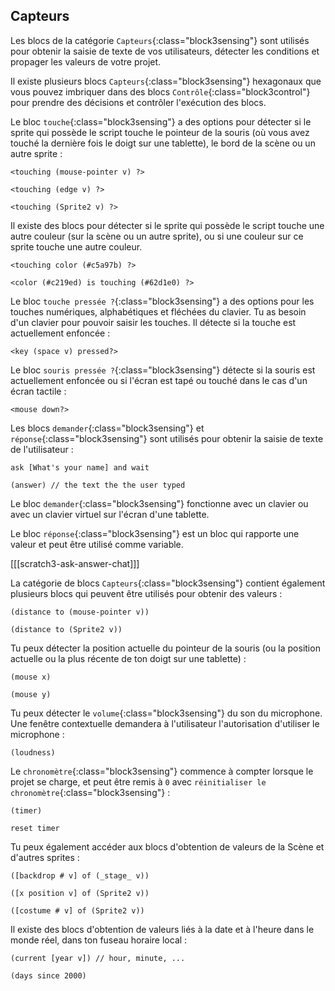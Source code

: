 ## Capteurs

Les blocs de la catégorie `Capteurs`{:class="block3sensing"} sont utilisés pour obtenir la saisie de texte de vos utilisateurs, détecter les conditions et propager les valeurs de votre projet.

Il existe plusieurs blocs `Capteurs`{:class="block3sensing"} hexagonaux que vous pouvez imbriquer dans des blocs `Contrôle`{:class="block3control"} pour prendre des décisions et contrôler l'exécution des blocs.

Le bloc `touche`{:class="block3sensing"} a des options pour détecter si le sprite qui possède le script touche le pointeur de la souris (où vous avez touché la dernière fois le doigt sur une tablette), le bord de la scène ou un autre sprite :

```blocks3
<touching (mouse-pointer v) ?>

<touching (edge v) ?>

<touching (Sprite2 v) ?>
```

Il existe des blocs pour détecter si le sprite qui possède le script touche une autre couleur (sur la scène ou un autre sprite), ou si une couleur sur ce sprite touche une autre couleur.

```blocks3
<touching color (#c5a97b) ?>

<color (#c219ed) is touching (#62d1e0) ?>
```

Le bloc `touche pressée ?`{:class="block3sensing"} a des options pour les touches numériques, alphabétiques et fléchées du clavier. Tu as besoin d'un clavier pour pouvoir saisir les touches. Il détecte si la touche est actuellement enfoncée :

```blocks3
<key (space v) pressed?>
```

Le bloc `souris pressée ?`{:class="block3sensing"} détecte si la souris est actuellement enfoncée ou si l'écran est tapé ou touché dans le cas d'un écran tactile :

```blocks3
<mouse down?>
```

Les blocs `demander`{:class="block3sensing"} et `réponse`{:class="block3sensing"} sont utilisés pour obtenir la saisie de texte de l'utilisateur :

```blocks3
ask [What's your name] and wait

(answer) // the text the the user typed 
```

Le bloc `demander`{:class="block3sensing"} fonctionne avec un clavier ou avec un clavier virtuel sur l'écran d'une tablette.

Le bloc `réponse`{:class="block3sensing"} est un bloc qui rapporte une valeur et peut être utilisé comme variable.

[[[scratch3-ask-answer-chat]]]

La catégorie de blocs `Capteurs`{:class="block3sensing"} contient également plusieurs blocs qui peuvent être utilisés pour obtenir des valeurs :

```blocks3
(distance to (mouse-pointer v))

(distance to (Sprite2 v))
```

Tu peux détecter la position actuelle du pointeur de la souris (ou la position actuelle ou la plus récente de ton doigt sur une tablette) :

```blocks3
(mouse x)

(mouse y)
```

Tu peux détecter le `volume`{:class="block3sensing"} du son du microphone. Une fenêtre contextuelle demandera à l'utilisateur l'autorisation d'utiliser le microphone :

```blocks3
(loudness)
```

Le `chronomètre`{:class="block3sensing"} commence à compter lorsque le projet se charge, et peut être remis à `0` avec `réinitialiser le chronomètre`{:class="block3sensing"} :

```blocks3
(timer)

reset timer
```

Tu peux également accéder aux blocs d'obtention de valeurs de la Scène et d'autres sprites :

```blocks3
([backdrop # v] of (_stage_ v))

([x position v] of (Sprite2 v))

([costume # v] of (Sprite2 v))
```

Il existe des blocs d'obtention de valeurs liés à la date et à l'heure dans le monde réel, dans ton fuseau horaire local :

```blocks3
(current [year v]) // hour, minute, ...

(days since 2000)
```

